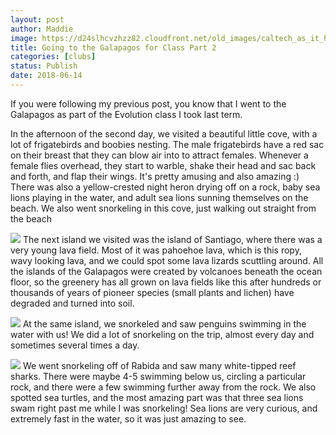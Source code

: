 ```yaml
---
layout: post
author: Maddie
image: https://d24slhcvzhzz82.cloudfront.net/old_images/caltech_as_it_happens/6a0105349b8251970b0224e03c31b0200d.jpg
title: Going to the Galapagos for Class Part 2
categories: [clubs]
status: Publish
date: 2018-06-14
---
```


If you were following my previous post, you know that I went to the Galapagos as part of the Evolution class I took last term.

In the afternoon of the second day, we visited a beautiful little cove, with a lot of frigatebirds and boobies nesting. The male frigatebirds have a red sac on their breast that they can blow air into to attract females. Whenever a female flies overhead, they start to warble, shake their head and sac back and forth, and flap their wings. It's pretty amusing and also amazing :)
There was also a yellow-crested night heron drying off on a rock, baby sea lions playing in the water, and adult sea lions sunning themselves on the beach. We also went snorkeling in this cove, just walking out straight from the beach


![](https://d24slhcvzhzz82.cloudfront.net/old_images/caltech_as_it_happens/6a0105349b8251970b0224e03c31cd200d.jpg)
The next island we visited was the island of Santiago, where there was a very young lava field. Most of it was pahoehoe lava, which is this ropy, wavy looking lava, and we could spot some lava lizards scuttling around. All the islands of the Galapagos were created by volcanoes beneath the ocean floor, so the greenery has all grown on lava fields like this after hundreds or thousands of years of pioneer species (small plants and lichen) have degraded and turned into soil.


![](https://d24slhcvzhzz82.cloudfront.net/old_images/caltech_as_it_happens/6a0105349b8251970b0224e03c31d1200d.jpg)
At the same island, we snorkeled and saw penguins swimming in the water with us! We did a lot of snorkeling on the trip, almost every day and sometimes several times a day.


![](https://d24slhcvzhzz82.cloudfront.net/old_images/caltech_as_it_happens/6a0105349b8251970b0224e03c31a7200d.jpg)
We went snorkeling off of Rabida and saw many white-tipped reef sharks. There were maybe 4-5 swimming below us, circling a particular rock, and there were a few swimming further away from the rock. We also spotted sea turtles, and the most amazing part was that three sea lions swam right past me while I was snorkeling! Sea lions are very curious, and extremely fast in the water, so it was just amazing to see.

